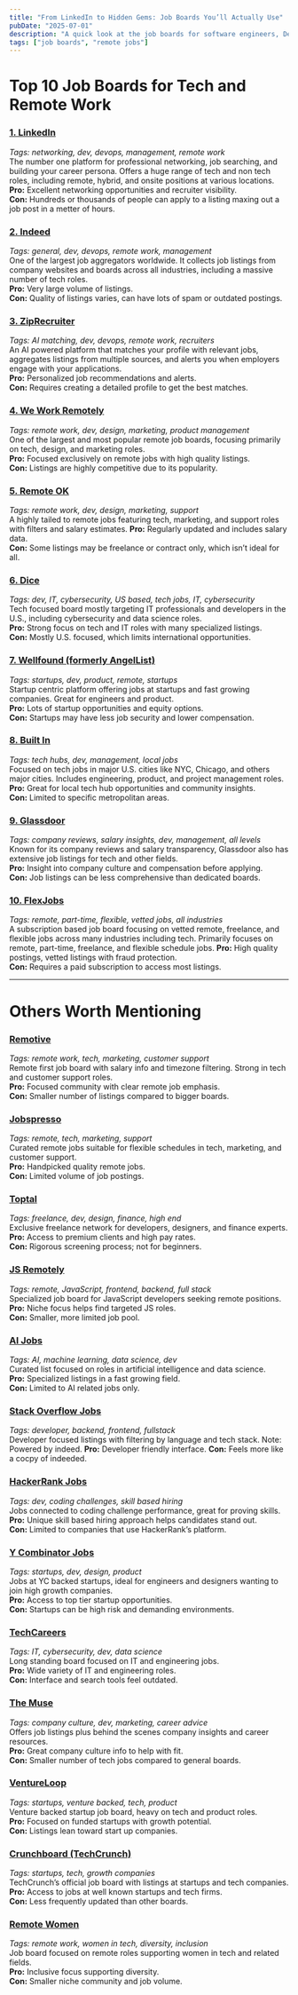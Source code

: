 ```yaml
---
title: "From LinkedIn to Hidden Gems: Job Boards You’ll Actually Use"
pubDate: "2025-07-01"
description: "A quick look at the job boards for software engineers, DevOps, and remote workers in tech."
tags: ["job boards", "remote jobs"]
---
```


# Top 10 Job Boards for Tech and Remote Work

### [1. LinkedIn](https://www.linkedin.com)  
*Tags: networking, dev, devops, management, remote work*  
The number one platform for professional networking, job searching, and building your career persona. Offers a huge range of tech and non tech roles, including remote, hybrid, and onsite positions at various locations.  
**Pro:** Excellent networking opportunities and recruiter visibility.  
**Con:** Hundreds or thousands of people can apply to a listing maxing out a job post in a metter of hours.

### [2. Indeed](https://www.indeed.com)  
*Tags: general, dev, devops, remote work, management*  
One of the largest job aggregators worldwide. It collects job listings from company websites and boards across all industries, including a massive number of tech roles.  
**Pro:** Very large volume of listings.  
**Con:** Quality of listings varies, can have lots of spam or outdated postings.

### [3. ZipRecruiter](https://www.ziprecruiter.com/jobseeker/home)  
*Tags: AI matching, dev, devops, remote work, recruiters*  
An AI powered platform that matches your profile with relevant jobs, aggregates listings from multiple sources, and alerts you when employers engage with your applications.  
**Pro:** Personalized job recommendations and alerts.  
**Con:** Requires creating a detailed profile to get the best matches.

### [4. We Work Remotely](https://weworkremotely.com)  
*Tags: remote work, dev, design, marketing, product management*  
One of the largest and most popular remote job boards, focusing primarily on tech, design, and marketing roles.  
**Pro:** Focused exclusively on remote jobs with high quality listings.  
**Con:** Listings are highly competitive due to its popularity.

### [5. Remote OK](https://remoteok.com)  
*Tags: remote work, dev, design, marketing, support*  
A highly tailed to remote jobs featuring tech, marketing, and support roles with filters and salary estimates.
**Pro:** Regularly updated and includes salary data.  
**Con:** Some listings may be freelance or contract only, which isn’t ideal for all.

### [6. Dice](https://www.dice.com)  
*Tags: dev, IT, cybersecurity, US based, tech jobs, IT, cybersecurity*  
Tech focused board mostly targeting IT professionals and developers in the U.S., including cybersecurity and data science roles.  
**Pro:** Strong focus on tech and IT roles with many specialized listings.  
**Con:** Mostly U.S. focused, which limits international opportunities.

### [7. Wellfound (formerly AngelList)](https://wellfound.com)  
*Tags: startups, dev, product, remote, startups*  
Startup centric platform offering jobs at startups and fast growing companies. Great for engineers and product.  
**Pro:** Lots of startup opportunities and equity options.  
**Con:** Startups may have less job security and lower compensation.

### [8. Built In](https://builtin.com)  
*Tags: tech hubs, dev, management, local jobs*  
Focused on tech jobs in major U.S. cities like NYC, Chicago, and others major cities. Includes engineering, product, and project management roles.  
**Pro:** Great for local tech hub opportunities and community insights.  
**Con:** Limited to specific metropolitan areas.

### [9. Glassdoor](https://www.glassdoor.com/Job/index.htm)  
*Tags: company reviews, salary insights, dev, management, all levels*  
Known for its company reviews and salary transparency, Glassdoor also has extensive job listings for tech and other fields.  
**Pro:** Insight into company culture and compensation before applying.  
**Con:** Job listings can be less comprehensive than dedicated boards.

### [10. FlexJobs](https://www.flexjobs.com)  
*Tags: remote, part-time, flexible, vetted jobs, all industries*  
A subscription based job board focusing on vetted remote, freelance, and flexible jobs across many industries including tech. Primarily focuses on remote, part-time, freelance, and flexible schedule jobs.
**Pro:** High quality postings, vetted listings with fraud protection.  
**Con:** Requires a paid subscription to access most listings.

---

# Others Worth Mentioning

### [Remotive](https://remotive.io)  
*Tags: remote work, tech, marketing, customer support*  
Remote first job board with salary info and timezone filtering. Strong in tech and customer support roles.  
**Pro:** Focused community with clear remote job emphasis.  
**Con:** Smaller number of listings compared to bigger boards.

### [Jobspresso](https://jobspresso.co)  
*Tags: remote, tech, marketing, support*  
Curated remote jobs suitable for flexible schedules in tech, marketing, and customer support.  
**Pro:** Handpicked quality remote jobs.  
**Con:** Limited volume of job postings.

### [Toptal](https://www.toptal.com)  
*Tags: freelance, dev, design, finance, high end*  
Exclusive freelance network for developers, designers, and finance experts.  
**Pro:** Access to premium clients and high pay rates.  
**Con:** Rigorous screening process; not for beginners.

### [JS Remotely](https://jsremotely.com)  
*Tags: remote, JavaScript, frontend, backend, full stack*  
Specialized job board for JavaScript developers seeking remote positions.  
**Pro:** Niche focus helps find targeted JS roles.  
**Con:** Smaller, more limited job pool.

### [AI Jobs](https://ai-jobs.net)  
*Tags: AI, machine learning, data science, dev*  
Curated list focused on roles in artificial intelligence and data science.  
**Pro:** Specialized listings in a fast growing field.  
**Con:** Limited to AI related jobs only.

### [Stack Overflow Jobs](https://stackoverflow.com/jobs)  
*Tags: developer, backend, frontend, fullstack*  
Developer focused listings with filtering by language and tech stack. 
Note: Powered by indeed.
**Pro:** Developer friendly interface. 
**Con:** Feels more like a cocpy of indeeded.

### [HackerRank Jobs](https://www.hackerrank.com/jobs)  
*Tags: dev, coding challenges, skill based hiring*  
Jobs connected to coding challenge performance, great for proving skills.  
**Pro:** Unique skill based hiring approach helps candidates stand out.  
**Con:** Limited to companies that use HackerRank’s platform.

### [Y Combinator Jobs](https://www.ycombinator.com/jobs)  
*Tags: startups, dev, design, product*  
Jobs at YC backed startups, ideal for engineers and designers wanting to join high growth companies.  
**Pro:** Access to top tier startup opportunities.  
**Con:** Startups can be high risk and demanding environments.

### [TechCareers](https://www.techcareers.com)  
*Tags: IT, cybersecurity, dev, data science*  
Long standing board focused on IT and engineering jobs.  
**Pro:** Wide variety of IT and engineering roles.  
**Con:** Interface and search tools feel outdated.

### [The Muse](https://www.themuse.com/jobs)  
*Tags: company culture, dev, marketing, career advice*  
Offers job listings plus behind the scenes company insights and career resources.  
**Pro:** Great company culture info to help with fit.  
**Con:** Smaller number of tech jobs compared to general boards.

### [VentureLoop](https://www.ventureloop.com)  
*Tags: startups, venture backed, tech, product*  
Venture backed startup job board, heavy on tech and product roles.  
**Pro:** Focused on funded startups with growth potential.  
**Con:** Listings lean toward start up companies.

### [Crunchboard (TechCrunch)](https://www.crunchboard.com)  
*Tags: startups, tech, growth companies*  
TechCrunch’s official job board with listings at startups and tech companies.  
**Pro:** Access to jobs at well known startups and tech firms.  
**Con:** Less frequently updated than other boards.

### [Remote Women](https://remotewomen.com)  
*Tags: remote work, women in tech, diversity, inclusion*  
Job board focused on remote roles supporting women in tech and related fields.  
**Pro:** Inclusive focus supporting diversity.  
**Con:** Smaller niche community and job volume.